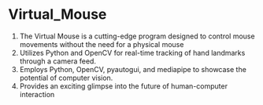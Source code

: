 # Virtual_Mouse
1. The Virtual Mouse is a cutting-edge program designed to control mouse movements without the need for a physical mouse
2. Utilizes Python and OpenCV for real-time tracking of hand landmarks through a camera feed.
3. Employs Python, OpenCV, pyautogui, and mediapipe to showcase the potential of computer vision.
4. Provides an exciting glimpse into the future of human-computer interaction
